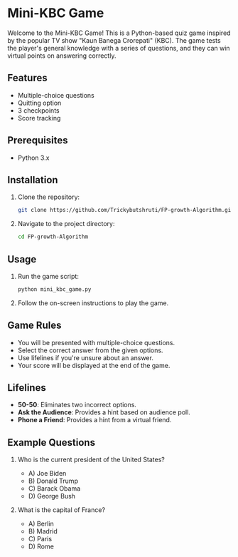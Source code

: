 # Mini-KBC Game

Welcome to the Mini-KBC Game! This is a Python-based quiz game inspired by the popular TV show "Kaun Banega Crorepati" (KBC). The game tests the player's general knowledge with a series of questions, and they can win virtual points on answering correctly.

## Features

- Multiple-choice questions
- Quitting option
- 3 checkpoints
- Score tracking

## Prerequisites

- Python 3.x

## Installation

1. Clone the repository:
   ```bash
   git clone https://github.com/Trickybutshruti/FP-growth-Algorithm.git
   ```
2. Navigate to the project directory:
   ```bash
   cd FP-growth-Algorithm
   ```

## Usage

1. Run the game script:
   ```bash
   python mini_kbc_game.py
   ```
2. Follow the on-screen instructions to play the game.

## Game Rules

- You will be presented with multiple-choice questions.
- Select the correct answer from the given options.
- Use lifelines if you're unsure about an answer.
- Your score will be displayed at the end of the game.

## Lifelines

- **50-50**: Eliminates two incorrect options.
- **Ask the Audience**: Provides a hint based on audience poll.
- **Phone a Friend**: Provides a hint from a virtual friend.

## Example Questions

1. Who is the current president of the United States?
   - A) Joe Biden
   - B) Donald Trump
   - C) Barack Obama
   - D) George Bush

2. What is the capital of France?
   - A) Berlin
   - B) Madrid
   - C) Paris
   - D) Rome

